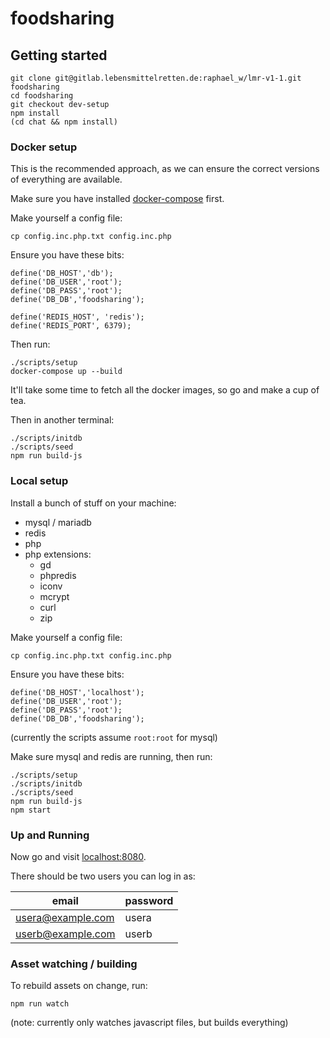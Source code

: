 # foodsharing


## Getting started
```
git clone git@gitlab.lebensmittelretten.de:raphael_w/lmr-v1-1.git foodsharing
cd foodsharing
git checkout dev-setup
npm install
(cd chat && npm install)
```

### Docker setup

This is the recommended approach, as we can ensure the correct versions of
everything are available.

Make sure you have installed
[docker-compose](https://docs.docker.com/compose/install/) first.

Make yourself a config file:
```
cp config.inc.php.txt config.inc.php
```

Ensure you have these bits:
```
define('DB_HOST','db');
define('DB_USER','root');
define('DB_PASS','root');
define('DB_DB','foodsharing');

define('REDIS_HOST', 'redis');
define('REDIS_PORT', 6379);
```

Then run:

```
./scripts/setup
docker-compose up --build
```

It'll take some time to fetch all the docker images, so go and make a cup of tea.

Then in another terminal:

```
./scripts/initdb
./scripts/seed
npm run build-js
```

### Local setup

Install a bunch of stuff on your machine:

* mysql / mariadb
* redis
* php
* php extensions:
  * gd
  * phpredis
  * iconv
  * mcrypt
  * curl
  * zip

Make yourself a config file:
```
cp config.inc.php.txt config.inc.php
```

Ensure you have these bits:
```
define('DB_HOST','localhost');
define('DB_USER','root');
define('DB_PASS','root');
define('DB_DB','foodsharing');
```
(currently the scripts assume `root:root` for mysql)


Make sure mysql and redis are running, then run:

```
./scripts/setup
./scripts/initdb
./scripts/seed
npm run build-js
npm start
```

### Up and Running

Now go and visit [localhost:8080](http://localhost:8080).

There should be two users you can log in as:


| email             | password |
|-------------------|----------|
| usera@example.com | usera    |
| userb@example.com | userb    |

### Asset watching / building

To rebuild assets on change, run:

```
npm run watch
```

(note: currently only watches javascript files, but builds everything)
